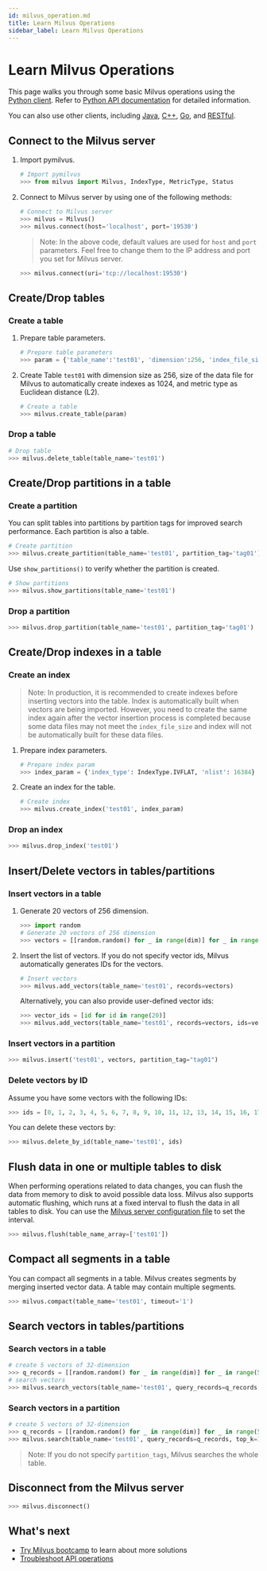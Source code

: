 ```yaml
---
id: milvus_operation.md
title: Learn Milvus Operations
sidebar_label: Learn Milvus Operations
---
```


# Learn Milvus Operations

This page walks you through some basic Milvus operations using the [Python client](https://github.com/milvus-io/pymilvus). Refer to [Python API documentation](https://github.com/milvus-io/pymilvus) for detailed information.

You can also use other clients, including [Java](https://github.com/milvus-io/milvus-sdk-java), [C++](https://github.com/milvus-io/milvus/tree/master/sdk), [Go](https://github.com/milvus-io/milvus-sdk-go), and [RESTful](https://github.com/milvus-io/milvus/tree/master/core/src/server/web_impl).


## Connect to the Milvus server

1. Import pymilvus.

   ```python
   # Import pymilvus
   >>> from milvus import Milvus, IndexType, MetricType, Status
   ```

2. Connect to Milvus server by using one of the following methods:

   ```python
   # Connect to Milvus server
   >>> milvus = Milvus()
   >>> milvus.connect(host='localhost', port='19530')
   ```

   > Note: In the above code, default values are used for `host` and `port` parameters. Feel free to change them to the IP address and port you set for Milvus server.
   
   ```python
   >>> milvus.connect(uri='tcp://localhost:19530')
   ```

## Create/Drop tables

### Create a table

1. Prepare table parameters.

   ```python
   # Prepare table parameters
   >>> param = {'table_name':'test01', 'dimension':256, 'index_file_size':1024, 'metric_type':MetricType.L2}
   ```

2. Create Table `test01` with dimension size as 256, size of the data file for Milvus to automatically create indexes as 1024, and metric type as Euclidean distance (L2).

   ```python
   # Create a table
   >>> milvus.create_table(param)
   ```

### Drop a table

```python
# Drop table
>>> milvus.delete_table(table_name='test01')
```

## Create/Drop partitions in a table

### Create a partition

You can split tables into partitions by partition tags for improved search performance. Each partition is also a table.

```python
# Create partition
>>> milvus.create_partition(table_name='test01', partition_tag='tag01')
```

Use `show_partitions()` to verify whether the partition is created.

```python
# Show partitions
>>> milvus.show_partitions(table_name='test01')
```

### Drop a partition

```python
>>> milvus.drop_partition(table_name='test01', partition_tag='tag01')
```

## Create/Drop indexes in a table

### Create an index

> Note: In production, it is recommended to create indexes before inserting vectors into the table. Index is automatically built when vectors are being imported. However, you need to create the same index again after the vector insertion process is completed because some data files may not meet the `index_file_size` and index will not be automatically built for these data files.

1. Prepare index parameters.

   ```python
   # Prepare index param
   >>> index_param = {'index_type': IndexType.IVFLAT, 'nlist': 16384}
   ```

2. Create an index for the table.

   ```python
   # Create index
   >>> milvus.create_index('test01', index_param)
   ```

### Drop an index

```python
>>> milvus.drop_index('test01')
```

## Insert/Delete vectors in tables/partitions

### Insert vectors in a table

1. Generate 20 vectors of 256 dimension.

   ```python
   >>> import random
   # Generate 20 vectors of 256 dimension
   >>> vectors = [[random.random() for _ in range(dim)] for _ in range(20)]
   ```

2. Insert the list of vectors. If you do not specify vector ids, Milvus automatically generates IDs for the vectors.

   ```python
   # Insert vectors
   >>> milvus.add_vectors(table_name='test01', records=vectors)
   ```

   Alternatively, you can also provide user-defined vector ids:

   ```python
   >>> vector_ids = [id for id in range(20)]
   >>> milvus.add_vectors(table_name='test01', records=vectors, ids=vector_ids)
   ```

### Insert vectors in a partition

```python
>>> milvus.insert('test01', vectors, partition_tag="tag01")
```

### Delete vectors by ID

Assume you have some vectors with the following IDs:

```python
>>> ids = [0, 1, 2, 3, 4, 5, 6, 7, 8, 9, 10, 11, 12, 13, 14, 15, 16, 17, 18, 19]
```

You can delete these vectors by:

```python
>>> milvus.delete_by_id(table_name='test01', ids)
```

## Flush data in one or multiple tables to disk

When performing operations related to data changes, you can flush the data from memory to disk to avoid possible data loss. Milvus also supports automatic flushing, which runs at a fixed interval to flush the data in all tables to disk. You can use the [Milvus server configuration file](../reference/milvus_config.md) to set the interval.

```python
>>> milvus.flush(table_name_array=['test01'])
```

## Compact all segments in a table

You can compact all segments in a table. Milvus creates segments by merging inserted vector data. A table may contain multiple segments.

```python
>>> milvus.compact(table_name='test01', timeout='1')
```

## Search vectors in tables/partitions

### Search vectors in a table

```python
# create 5 vectors of 32-dimension
>>> q_records = [[random.random() for _ in range(dim)] for _ in range(5)]
# search vectors
>>> milvus.search_vectors(table_name='test01', query_records=q_records, top_k=2, nprobe=16)
```

### Search vectors in a partition

```python
# create 5 vectors of 32-dimension
>>> q_records = [[random.random() for _ in range(dim)] for _ in range(5)]
>>> milvus.search(table_name='test01', query_records=q_records, top_k=1, nprobe=8, partition_tags=['tag01'])
```

> Note: If you do not specify `partition_tags`, Milvus searches the whole table.

## Disconnect from the Milvus server

```python
>>> milvus.disconnect()
```

## What's next

- [Try Milvus bootcamp](https://github.com/milvus-io/bootcamp) to learn about more solutions
- [Troubleshoot API operations](troubleshoot.md)
